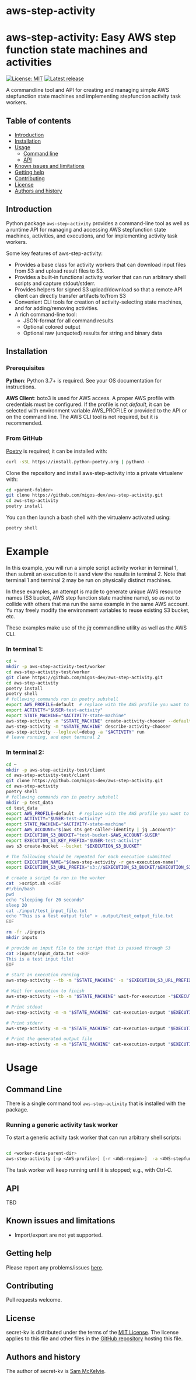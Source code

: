 # aws-step-activity
aws-step-activity: Easy AWS step function state machines and activities
=================================================

[![License: MIT](https://img.shields.io/badge/License-MIT-yellow.svg)](https://opensource.org/licenses/MIT)
[![Latest release](https://img.shields.io/github/v/release/amigos-dev/aws-step-activity.svg?style=flat-square&color=b44e88)](https://github.com/amigos-dev/aws-step-activity/releases)

A commandline tool and API for creating and managing simple AWS stepfunction state machines
and implementing stepfunction activity task workers.

Table of contents
-----------------

* [Introduction](#introduction)
* [Installation](#installation)
* [Usage](#usage)
  * [Command line](#command-line)
  * [API](api)
* [Known issues and limitations](#known-issues-and-limitations)
* [Getting help](#getting-help)
* [Contributing](#contributing)
* [License](#license)
* [Authors and history](#authors-and-history)


Introduction
------------

Python package `aws-step-activity` provides a command-line tool as well as a runtime API for managing and accessing
AWS stepfunction state machines, activities, and executions, and for implementing activity task workers.

Some key features of aws-step-activity:

* Provides a base class for activity workers that can download input files from S3 and upload result files to S3.
* Provides a built-in functional activity worker that can run arbitrary shell scripts and capture stdout/stderr.
* Provides helpers for signed S3 upload/download so that a remote API client can directly transfer artifacts to/from S3
* Convenient CLI tools for creation of activity-selecting state machines, and for adding/removing activities.
* A rich command-line tool:
  * JSON-format for all command results
  * Optional colored output
  * Optional raw (unquoted) results for string and binary data


Installation
------------

### Prerequisites

**Python**: Python 3.7+ is required. See your OS documentation for instructions.

**AWS Client**: boto3 is used for AWS access. A proper AWS profile with credentials must be configured. If the profile is not _default_, it can be selected with environment variable AWS_PROFILE or provided to the API or on the command line. The AWS CLI tool is not required, but it is recommended.

### From GitHub

[Poetry](https://python-poetry.org/docs/master/#installing-with-the-official-installer) is required; it can be installed with:

```bash
curl -sSL https://install.python-poetry.org | python3 -
```

Clone the repository and install aws-step-activity into a private virtualenv with:

```bash
cd <parent-folder>
git clone https://github.com/migos-dev/aws-step-activity.git
cd aws-step-activity
poetry install
```

You can then launch a bash shell with the virtualenv activated using:

```bash
poetry shell
```

Example
========

In this example, you will run a simple script activity worker in terminal 1, then submit an execution to it
aand view the results in terminal 2. Note that terminal 1 and terminal 2 may
be run on physically distinct machines.

In these examples, an attempt is made to generate unique AWS resource names (S3 bucket, AWS step function state machine name),
so as not to collide with others that ma run the same example in the same AWS account. Yu may freely
modify the environment variables to reuse existing S3 bucket, etc.

These examples make use of the _jq_ commandline utility as well as the AWS CLI.

### In terminal 1:
```bash
cd ~
mkdir -p aws-step-activity-test/worker
cd aws-step-activity-test/worker
git clone https://github.com/migos-dev/aws-step-activity.git
cd aws-step-activity
poetry install
poetry shell
# following commands run in poetry subshell
export AWS_PROFILE=default  # replace with the AWS profile you want to use
export ACTIVITY="$USER-test-activity"
export STATE_MACHINE="$ACTIVITY-state-machine"
aws-step-activity -m "$STATE_MACHINE" create-activity-chooser --default "$ACTIVITY" "$ACTIVITY"
aws-step-activity -m "$STATE_MACHINE" describe-activity-chooser
aws-step-activity --loglevel=debug -a "$ACTIVITY" run
# leave running, and open terminal 2
```

### In terminal 2:
```bash
cd ~
mkdir -p aws-step-activity-test/client
cd aws-step-activity-test/client
git clone https://github.com/migos-dev/aws-step-activity.git
cd aws-step-activity
poetry shell
# following commands run in poetry subshell
mkdir -p test_data
cd test_data
export AWS_PROFILE=default  # replace with the AWS profile you want to use
export ACTIVITY="$USER-test-activity"
export STATE_MACHINE="$ACTIVITY-state-machine"
export AWS_ACCOUNT="$(aws sts get-caller-identity | jq .Account)"
export EXECUTION_S3_BUCKET="test-bucket-$AWS_ACCOUNT-$USER"
export EXECUTION_S3_KEY_PREFIX="$USER-test-activity"
aws s3 create-bucket --bucket "$EXECUTION_S3_BUCKET"

# The following should be repeated for each execution submitted
export EXECUTION_NAME="$(aws-step-activity -r gen-execution-name)"
export EXECUTION_S3_URL_PREFIX="s3://$EXECUTION_S3_BUCKET/$EXECUTION_S3_KEY_PREFIX"

# create a script to run in the worker
cat  >script.sh <<EOF
#!/bin/bash
pwd
echo "sleeping for 20 seconds"
sleep 20
cat ./input/test_input_file.txt
echo "This is a test output file" > .output/test_output_file.txt
EOF

rm -fr ./inputs
mkdir inputs

# provide an input file to the script that is passed through S3
cat >inputs/input_data.txt <<EOF
This is a test input file!
EOF

# start an execution running
aws-step-activity --tb -m "$STATE_MACHINE" -s "$EXECUTION_S3_URL_PREFIX" start-execution --name="$EXECUTION_NAME" -i inputs -v script@=script.sh

# Wait for execution to finish
aws-step-activity --tb -m "$STATE_MACHINE" wait-for-execution -"$EXECUTION_NAME"

# Print stdout
aws-step-activity -m -m "$STATE_MACHINE" cat-execution-output "$EXECUTION_NAME" stdout.txt

# Print stderr
aws-step-activity -m -m "$STATE_MACHINE" cat-execution-output "$EXECUTION_NAME" stderr.txt >&2

# Print the generated output file
aws-step-activity -m -m "$STATE_MACHINE" cat-execution-output "$EXECUTION_NAME" test_output_file.txt
```


Usage
=====

Command Line
------------

There is a single command tool `aws-step-activity` that is installed with the package.

### Running a generic activity task worker

To start a generic activity task worker that can run arbitrary shell scripts:

```bash

cd <worker-data-parent-dir>
aws-step-activity [-p <AWS-profile>] [-r <AWS-region>]  -a <AWS-stepfunction-activity-name> -w <unique-worker-name>
```

The task worker will keep running until it is stopped; e.g., with Ctrl-C.


API
---

TBD

Known issues and limitations
----------------------------

* Import/export are not yet supported.

Getting help
------------

Please report any problems/issues [here](https://github.com/sammck/secret-kv/issues).

Contributing
------------

Pull requests welcome.

License
-------

secret-kv is distributed under the terms of the [MIT License](https://opensource.org/licenses/MIT).  The license applies to this file and other files in the [GitHub repository](http://github.com/sammck/secret-kv) hosting this file.

Authors and history
---------------------------

The author of secret-kv is [Sam McKelvie](https://github.com/sammck).
